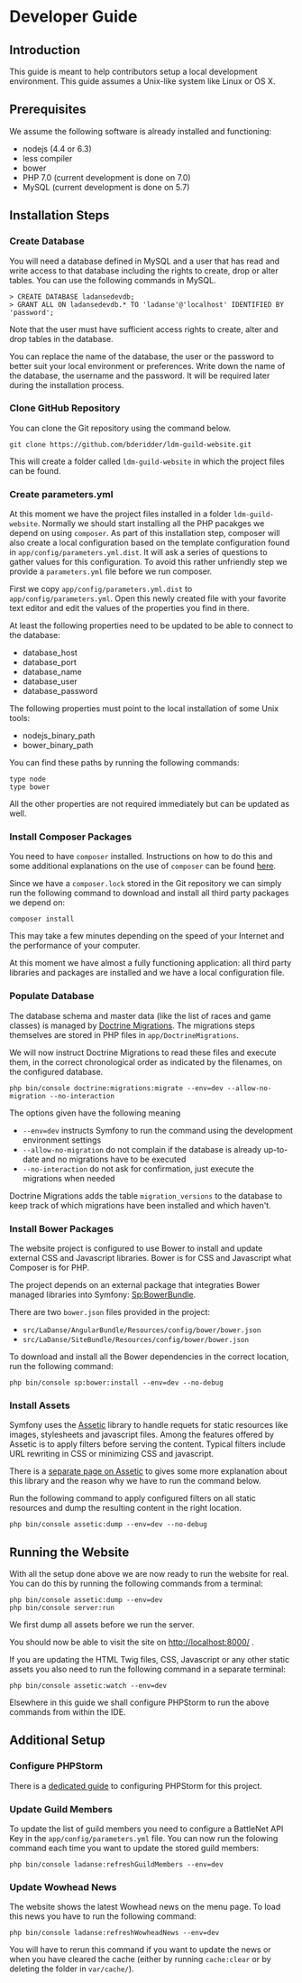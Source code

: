 Developer Guide
===============

Introduction
------------

This guide is meant to help contributors setup a local development environment. This guide assumes a Unix-like system like Linux or OS X.

Prerequisites
-------------

We assume the following software is already installed and functioning:

- nodejs (4.4 or 6.3)
- less compiler 
- bower
- PHP 7.0 (current development is done on 7.0)
- MySQL (current development is done on 5.7)

Installation Steps
------------------

### Create Database

You will need a database defined in MySQL and a user that has read and write access to that database including the rights to create, drop or alter tables. You can use the following commands in MySQL.

~~~~
> CREATE DATABASE ladansedevdb;
> GRANT ALL ON ladansedevdb.* TO 'ladanse'@'localhost' IDENTIFIED BY 'password';
~~~~

Note that the user must have sufficient access rights to create, alter and drop tables in the database.

You can replace the name of the database, the user or the password to better suit your local environment or preferences. Write down the name of the database, the username and the password. It will be required later during the installation process.

### Clone GitHub Repository

You can clone the Git repository using the command below. 

~~~~
git clone https://github.com/bderidder/ldm-guild-website.git
~~~~

This will create a folder called `ldm-guild-website` in which the project files can be found.

### Create parameters.yml

At this moment we have the project files installed in a folder `ldm-guild-website`. Normally we should start installing all the PHP pacakges we depend on using `composer`. As part of this installation step, composer will also create a local configuration based on the template configuration found in `app/config/parameters.yml.dist`. It will ask a series of questions to gather values for this configuration. To avoid this rather unfriendly step we provide a `parameters.yml` file before we run composer.
 
First we copy `app/config/parameters.yml.dist` to `app/config/parameters.yml`. Open this newly created file with your favorite text editor and edit the values of the properties you find in there. 

At least the following properties need to be updated to be able to connect to the database:

- database_host
- database_port
- database_name
- database_user
- database_password

The following properties must point to the local installation of some Unix tools:

- nodejs_binary_path
- bower_binary_path

You can find these paths by running the following commands:

~~~~
type node
type bower
~~~~

All the other properties are not required immediately but can be updated as well.

### Install Composer Packages

You need to have `composer` installed. Instructions on how to do this and some additional explanations on the use of `composer` can be found [here](composer.md).

Since we have a `composer.lock` stored in the Git repository we can simply run the following command to download and install all third party packages we depend on:

~~~~
composer install
~~~~

This may take a few minutes depending on the speed of your Internet and the performance of your computer.

At this moment we have almost a fully functioning application: all third party libraries and packages are installed and we have a local configuration file.

### Populate Database

The database schema and master data (like the list of races and game classes) is managed by [Doctrine Migrations](https://symfony.com/doc/current/bundles/DoctrineMigrationsBundle/index.html). The migrations steps themselves are stored in PHP files in `app/DoctrineMigrations`. 
 
We will now instruct Doctrine Migrations to read these files and execute them, in the correct chronological order as indicated by the filenames, on the configured database.

~~~~
php bin/console doctrine:migrations:migrate --env=dev --allow-no-migration --no-interaction
~~~~

The options given have the following meaning

- `--env=dev` instructs Symfony to run the command using the development environment settings
- `--allow-no-migration` do not complain if the database is already up-to-date and no migrations have to be executed
- `--no-interaction` do not ask for confirmation, just execute the migrations when needed

Doctrine Migrations adds the table `migration_versions` to the database to keep track of which migrations have been installed and which haven't.

### Install Bower Packages

The website project is configured to use Bower to install and update external CSS and Javascript libraries. Bower is for CSS and Javascript what Composer is for PHP.

The project depends on an external package that integraties Bower managed libraries into Symfony: [Sp:BowerBundle](https://github.com/Spea/SpBowerBundle/).

There are two `bower.json` files provided in the project:

- `src/LaDanse/AngularBundle/Resources/config/bower/bower.json`
- `src/LaDanse/SiteBundle/Resources/config/bower/bower.json`

To download and install all the Bower dependencies in the correct location, run the following command:

~~~~
php bin/console sp:bower:install --env=dev --no-debug
~~~~

### Install Assets

Symfony uses the [Assetic](https://symfony.com/doc/current/assetic/asset_management.html) library to handle requets for static resources like images, stylesheets and javascript files. Among the features offered by Assetic is to apply filters before serving the content. Typical filters include URL rewriting in CSS or minimizing CSS and javascript.

There is a [separate page on Assetic](assetic.md) to gives some more explanation about this library and the reason why we have to run the command below.

Run the following command to apply configured filters on all static resources and dump the resulting content in the right location.

~~~~
php bin/console assetic:dump --env=dev --no-debug
~~~~

Running the Website
-------------------

With all the setup done above we are now ready to run the website for real. You can do this by running the following commands from a terminal:

~~~~
php bin/console assetic:dump --env=dev
php bin/console server:run
~~~~

We first dump all assets before we run the server.

You should now be able to visit the site on [http://localhost:8000/]() .

If you are updating the HTML Twig files, CSS, Javascript or any other static assets you also need to run the following command in a separate terminal:

~~~~
php bin/console assetic:watch --env=dev
~~~~

Elsewhere in this guide we shall configure PHPStorm to run the above commands from within the IDE.

Additional Setup
----------------

### Configure PHPStorm

There is a [dedicated guide](phpstorm.md) to configuring PHPStorm for this project.

### Update Guild Members

To update the list of guild members you need to configure a BattleNet API Key in the `app/config/parameters.yml` file. You can now run the folowing command each time you want to update the stored guild members:

~~~~
php bin/console ladanse:refreshGuildMembers --env=dev
~~~~

### Update Wowhead News

The website shows the latest Wowhead news on the menu page. To load this news you have to run the following command:

~~~~
php bin/console ladanse:refreshWowheadNews --env=dev
~~~~

You will have to rerun this command if you want to update the news or when you have cleared the cache (either by running `cache:clear` or by deleting the folder in `var/cache/`).